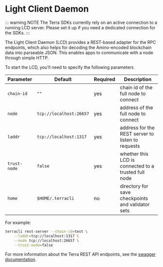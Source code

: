 # Light Client Daemon

::: warning NOTE
The Terra SDKs currently rely on an active connection to a running LCD server. Please set it up if you need a dedicated connection for the SDKs.
:::

The Light Client Daemon (LCD) provides a REST-based adapter for the RPC endpoints, which also helps for decoding the Amino-encoded blockchain data into parseable JSON. This enables apps to communicate with a node through simple HTTP.

To start the LCD, you'll need to specify the following parameters

| Parameter    | Default                 | Required | Description                                          |
| ------------ | ----------------------- | -------- | ---------------------------------------------------- |
| `chain-id`   | `""`                    | yes      | chain id of the full node to connect                 |
| `node`       | `tcp://localhost:26657` | yes      | address of the full node to connect                  |
| `laddr`      | `tcp://localhost:1317`  | yes      | address for the REST server to listen to requests    |
| `trust-node` | `false`                 | yes      | whether this LCD is connected to a trusted full node |
| `home`       | `$HOME/.terracli`       | no       | directory for save checkpoints and validator sets    |

For example:

```bash
terracli rest-server --chain-id=test \
    --laddr=tcp://localhost:1317 \
    --node tcp://localhost:26657 \
    --trust-node=false
```

For more information about the Terra REST API endpoints, see the [swagger documentation](https://swagger.terra.money/).
